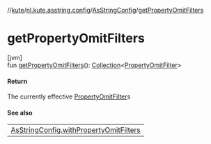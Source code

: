 //[kute](../../../index.md)/[nl.kute.asstring.config](../index.md)/[AsStringConfig](index.md)/[getPropertyOmitFilters](get-property-omit-filters.md)

# getPropertyOmitFilters

[jvm]\
fun [getPropertyOmitFilters](get-property-omit-filters.md)(): [Collection](https://kotlinlang.org/api/latest/jvm/stdlib/kotlin.collections/-collection/index.html)&lt;[PropertyOmitFilter](../../nl.kute.asstring.property.filter/-property-omit-filter/index.md)&gt;

#### Return

The currently effective [PropertyOmitFilter](../../nl.kute.asstring.property.filter/-property-omit-filter/index.md)s

#### See also

| |
|---|
| [AsStringConfig.withPropertyOmitFilters](with-property-omit-filters.md) |
